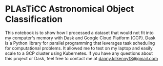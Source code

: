 # PLAsTiCC Astronomical Object Classification

This notebook is to show how I processed a dataset that would not fit into my computer's memory with Dask and Google Cloud Platform (GCP). Dask is a Python library for parallel programming that leverages task scheduling for computational problems. It allowed me to test on my laptop and easily scale to a GCP cluster using Kubernetes. If you have any questions about this project or Dask, feel free to contact me at danny.kilkenny18@gmail.com

